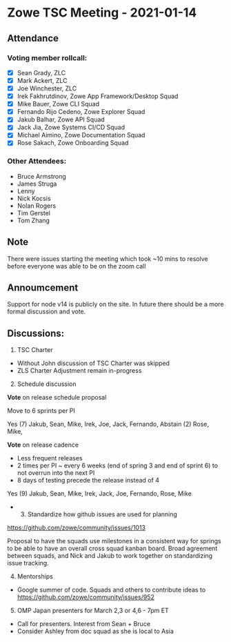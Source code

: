 # Zowe TSC Meeting - 2021-01-14


## **Attendance**


### Voting member rollcall:

*   [X] Sean Grady, ZLC	
*   [X] Mark Ackert, ZLC	
*   [X] Joe Winchester, ZLC
*   [X] Irek Fakhrutdinov, Zowe App Framework/Desktop Squad	
*   [X] Mike Bauer, Zowe CLI Squad	
*   [X] Fernando Rijo Cedeno, Zowe Explorer Squad	
*   [X] Jakub Balhar, Zowe API Squad	
*   [X] Jack Jia, Zowe Systems CI/CD Squad	
*   [X] Michael Aimino, Zowe Documentation Squad	
*   [X] Rose Sakach, Zowe Onboarding Squad

### Other Attendees:

* Bruce Armstrong
* James Struga
* Lenny
* Nick Kocsis
* Nolan Rogers
* Tim Gerstel
* Tom Zhang

## Note

There were issues starting the meeting which took ~10 mins to resolve before everyone was able to be on the zoom call

## Annoumcement

Support for node v14 is publicly on the site.  In future there should be a more formal discussion and vote.

## Discussions:

1. TSC Charter

- Without John discussion of TSC Charter was skipped
- ZLS Charter Adjustment remain in-progress

2. Schedule discussion

**Vote** on release schedule proposal

Move to 6 sprints per PI

Yes (7)       Jakub, Sean, Mike, Irek, Joe, Jack, Fernando,
Abstain (2)   Rose, Mike, 

**Vote** on release cadence 

- Less frequent releases
- 2 times per PI ~ every 6 weeks (end of spring 3 and end of sprint 6) to not overrun into the next PI
- 8 days of testing precede the release instead of 4

Yes (9)       Jakub, Sean, Mike, Irek, Jack, Joe, Fernando, Rose, Mike

- 3. Standardize how github issues are used for planning

https://github.com/zowe/community/issues/1013

Proposal to have the squads use milestones in a consistent way for springs to be able to have an overall cross squad kanban board.
Broad agreement between squads, and Nick and Jakub to work together on standardizing issue tracking. 

4. Mentorships

- Google summer of code.  Squads and others to contribute ideas to 
https://github.com/zowe/community/issues/952

5. OMP Japan presenters for March 2,3 or 4,6 - 7pm ET

- Call for presenters. Interest from Sean + Bruce
- Consider Ashley from doc squad as she is local to Asia




